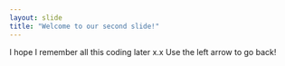 ```yaml
---
layout: slide
title: "Welcome to our second slide!"
---
```

I hope I remember all this coding later x.x
Use the left arrow to go back!
